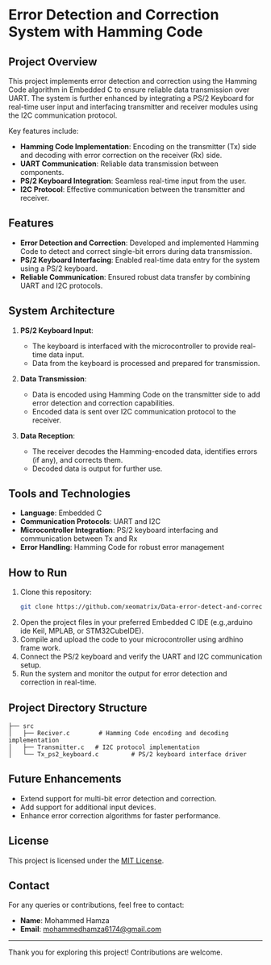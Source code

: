 # Error Detection and Correction System with Hamming Code

## Project Overview
This project implements error detection and correction using the Hamming Code algorithm in Embedded C to ensure reliable data transmission over UART. The system is further enhanced by integrating a PS/2 Keyboard for real-time user input and interfacing transmitter and receiver modules using the I2C communication protocol.

Key features include:
- **Hamming Code Implementation**: Encoding on the transmitter (Tx) side and decoding with error correction on the receiver (Rx) side.
- **UART Communication**: Reliable data transmission between components.
- **PS/2 Keyboard Integration**: Seamless real-time input from the user.
- **I2C Protocol**: Effective communication between the transmitter and receiver.

## Features
- **Error Detection and Correction**: Developed and implemented Hamming Code to detect and correct single-bit errors during data transmission.
- **PS/2 Keyboard Interfacing**: Enabled real-time data entry for the system using a PS/2 keyboard.
- **Reliable Communication**: Ensured robust data transfer by combining UART and I2C protocols.

## System Architecture
1. **PS/2 Keyboard Input**:
   - The keyboard is interfaced with the microcontroller to provide real-time data input.
   - Data from the keyboard is processed and prepared for transmission.

2. **Data Transmission**:
   - Data is encoded using Hamming Code on the transmitter side to add error detection and correction capabilities.
   - Encoded data is sent over I2C communication protocol to the receiver.

3. **Data Reception**:
   - The receiver decodes the Hamming-encoded data, identifies errors (if any), and corrects them.
   - Decoded data is output for further use.

## Tools and Technologies
- **Language**: Embedded C
- **Communication Protocols**: UART and I2C
- **Microcontroller Integration**: PS/2 keyboard interfacing and communication between Tx and Rx
- **Error Handling**: Hamming Code for robust error management

## How to Run
1. Clone this repository:
   ```bash
   git clone https://github.com/xeomatrix/Data-error-detect-and-correct.git
   ```
2. Open the project files in your preferred Embedded C IDE (e.g.,arduino ide Keil, MPLAB, or STM32CubeIDE).
3. Compile and upload the code to your microcontroller using ardhino frame work.
4. Connect the PS/2 keyboard and verify the UART and I2C communication setup.
5. Run the system and monitor the output for error detection and correction in real-time.

## Project Directory Structure
```
├── src
│   ├── Reciver.c        # Hamming Code encoding and decoding implementation
│   ├── Transmitter.c   # I2C protocol implementation
│   └── Tx_ps2_keyboard.c         # PS/2 keyboard interface driver
```

## Future Enhancements
- Extend support for multi-bit error detection and correction.
- Add support for additional input devices.
- Enhance error correction algorithms for faster performance.

## License
This project is licensed under the [MIT License](LICENSE).

## Contact
For any queries or contributions, feel free to contact:
- **Name**: Mohammed Hamza
- **Email**: mohammedhamza6174@gmail.com

---
Thank you for exploring this project! Contributions are welcome.

